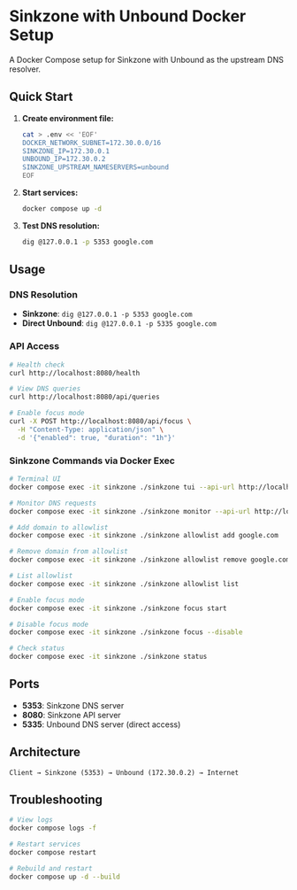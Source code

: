 # Sinkzone with Unbound Docker Setup

A Docker Compose setup for Sinkzone with Unbound as the upstream DNS resolver.

## Quick Start

1. **Create environment file:**
   ```bash
   cat > .env << 'EOF'
   DOCKER_NETWORK_SUBNET=172.30.0.0/16
   SINKZONE_IP=172.30.0.1
   UNBOUND_IP=172.30.0.2
   SINKZONE_UPSTREAM_NAMESERVERS=unbound
   EOF
   ```

2. **Start services:**
   ```bash
   docker compose up -d
   ```

3. **Test DNS resolution:**
   ```bash
   dig @127.0.0.1 -p 5353 google.com
   ```

## Usage

### DNS Resolution
- **Sinkzone**: `dig @127.0.0.1 -p 5353 google.com`
- **Direct Unbound**: `dig @127.0.0.1 -p 5335 google.com`

### API Access
```bash
# Health check
curl http://localhost:8080/health

# View DNS queries
curl http://localhost:8080/api/queries

# Enable focus mode
curl -X POST http://localhost:8080/api/focus \
  -H "Content-Type: application/json" \
  -d '{"enabled": true, "duration": "1h"}'
```

### Sinkzone Commands via Docker Exec

```bash
# Terminal UI
docker compose exec -it sinkzone ./sinkzone tui --api-url http://localhost:8080

# Monitor DNS requests
docker compose exec -it sinkzone ./sinkzone monitor --api-url http://localhost:8080

# Add domain to allowlist
docker compose exec -it sinkzone ./sinkzone allowlist add google.com

# Remove domain from allowlist
docker compose exec -it sinkzone ./sinkzone allowlist remove google.com

# List allowlist
docker compose exec -it sinkzone ./sinkzone allowlist list

# Enable focus mode
docker compose exec -it sinkzone ./sinkzone focus start

# Disable focus mode
docker compose exec -it sinkzone ./sinkzone focus --disable

# Check status
docker compose exec -it sinkzone ./sinkzone status
```

## Ports

- **5353**: Sinkzone DNS server
- **8080**: Sinkzone API server  
- **5335**: Unbound DNS server (direct access)

## Architecture

```
Client → Sinkzone (5353) → Unbound (172.30.0.2) → Internet
```

## Troubleshooting

```bash
# View logs
docker compose logs -f

# Restart services
docker compose restart

# Rebuild and restart
docker compose up -d --build
``` 
